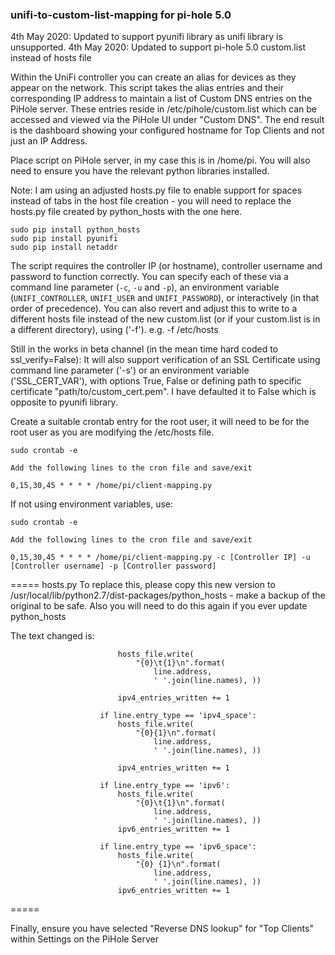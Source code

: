 ### unifi-to-custom-list-mapping for pi-hole 5.0

4th May 2020: Updated to support pyunifi library as unifi library is unsupported.
4th May 2020: Updated to support pi-hole 5.0 custom.list instead of hosts file 

Within the UniFi controller you can create an alias for devices as they appear on the network. This script takes the alias entries and their corresponding IP address to maintain a list of Custom DNS entries on the PiHole server. These entries reside in /etc/pihole/custom.list which can be accessed and viewed via the PiHole UI under "Custom DNS". The end result is the dashboard showing your configured hostname for Top Clients and not just an IP Address. 

Place script on PiHole server, in my case this is in /home/pi. You will also need to ensure you have the relevant python libraries installed. 

Note: I am using an adjusted hosts.py file to enable support for spaces instead of tabs in the host file creation - you will need to replace the hosts.py file created by python_hosts with the one here.

```
sudo pip install python_hosts
sudo pip install pyunifi
sudo pip install netaddr

```
The script requires the controller IP (or hostname), controller username and password to function correctly.  You can specify each of these via a command line parameter (`-c`, `-u` and `-p`), an environment variable (`UNIFI_CONTROLLER`, `UNIFI_USER` and `UNIFI_PASSWORD`), or interactively (in that order of precedence). You can also revert and adjust this to write to a different hosts file instead of the new custom.list (or if your custom.list is in a different directory), using ('-f'). e.g. -f /etc/hosts

Still in the works in beta channel (in the mean time hard coded to ssl_verify=False): 
It will also support verification of an SSL Certificate using command line parameter ('-s') or an environment variable ('SSL_CERT_VAR'), with options True, False or defining path to specific certificate "path/to/custom_cert.pem". I have defaulted it to False which is opposite to pyunifi library.

Create a suitable crontab entry for the root user, it will need to be for the root user as you are modifying the /etc/hosts file. 

```
sudo crontab -e 

Add the following lines to the cron file and save/exit

0,15,30,45 * * * * /home/pi/client-mapping.py
```
If not using environment variables, use:
```
sudo crontab -e 

Add the following lines to the cron file and save/exit

0,15,30,45 * * * * /home/pi/client-mapping.py -c [Controller IP] -u [Controller username] -p [Controller password]
```
=====
hosts.py
To replace this, please copy this new version to /usr/local/lib/python2.7/dist-packages/python_hosts - make a backup of the original to be safe. Also you will need to do this again if you ever update python_hosts

The text changed is:
```                   if line.entry_type == 'ipv4':
                        hosts_file.write(
                            "{0}\t{1}\n".format(
                                line.address,
                                ' '.join(line.names), ))

                        ipv4_entries_written += 1

                    if line.entry_type == 'ipv4_space':
                        hosts_file.write(
                            "{0}{1}\n".format(
                                line.address,
                                ' '.join(line.names), ))

                        ipv4_entries_written += 1

                    if line.entry_type == 'ipv6':
                        hosts_file.write(
                            "{0}\t{1}\n".format(
                                line.address,
                                ' '.join(line.names), ))
                        ipv6_entries_written += 1
                        
                    if line.entry_type == 'ipv6_space':
                        hosts_file.write(
                            "{0} {1}\n".format(
                                line.address,
                                ' '.join(line.names), ))
                        ipv6_entries_written += 1
```
=====

Finally, ensure you have selected "Reverse DNS lookup" for "Top Clients" within Settings on the PiHole Server 



